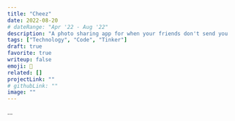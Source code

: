 ```yaml
---
title: "Cheez"
date: 2022-08-20
# dateRange: "Apr '22 - Aug '22"
description: "A photo sharing app for when your friends don't send you last night's photos"
tags: ["Technology", "Code", "Tinker"]
draft: true
favorite: true
writeup: false
emoji: 🧀
related: []
projectLink: ""
# githubLink: ""
image: ""
---
```


...